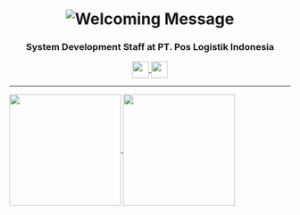 <h1 align="center">
				<img src="https://readme-typing-svg.demolab.com?font=Fira+Code&size=40&pause=1000&color=F7D078&background=77FF3A00&center=true&vCenter=true&random=false&width=900&lines=Welcome+to+my+professional+profile😆;I+am+Muhammad+Syiarul+Amrullah" alt="Welcoming Message">
		</h1>
		<h3 align="center">System Development Staff at PT. Pos Logistik Indonesia</h3>
  <div align="center">
	  <a href="https://www.linkedin.com/in/muhammad-syiarul-amrullah/">
	  <img align="center" height="30" src="https://img.shields.io/badge/linkedin-%230077B5.svg?style=for-the-badge&logo=linkedin&logoColor=white" />
	  </a>
	  <a href="https://medium.com/@syiarul45">
	  <img align="center" height="30" src="https://img.shields.io/badge/Medium-12100E?style=for-the-badge&logo=medium&logoColor=white" />
	  </a>
  </div>
  <hr>
  <a href="https://github.com/anuraghazra/github-readme-stats">
  <img align="center" height="200" src="https://github-readme-stats.vercel.app/api?username=muhammadarl" />
</a>
<a href="https://github.com/anuraghazra/convoychat">
  <img align="center" height="200" src="https://github-readme-stats.vercel.app/api/top-langs?username=muhammadarl&layout=compact&langs_count=8&card_width=320" />
</a>


